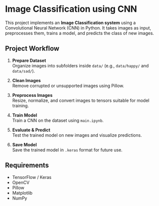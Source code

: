 # Image Classification using CNN

This project implements an **Image Classification system** using a Convolutional Neural Network (CNN) in Python. It takes images as input, preprocesses them, trains a model, and predicts the class of new images.

## Project Workflow

1. **Prepare Dataset**  
   Organize images into subfolders inside `data/` (e.g., `data/happy/` and `data/sad/`).

2. **Clean Images**  
   Remove corrupted or unsupported images using Pillow.

3. **Preprocess Images**  
   Resize, normalize, and convert images to tensors suitable for model training.

4. **Train Model**  
   Train a CNN on the dataset using `main.ipynb`.

5. **Evaluate & Predict**  
   Test the trained model on new images and visualize predictions.

6. **Save Model**  
   Save the trained model in `.keras` format for future use.

## Requirements
 
- TensorFlow / Keras  
- OpenCV  
- Pillow  
- Matplotlib  
- NumPy  
